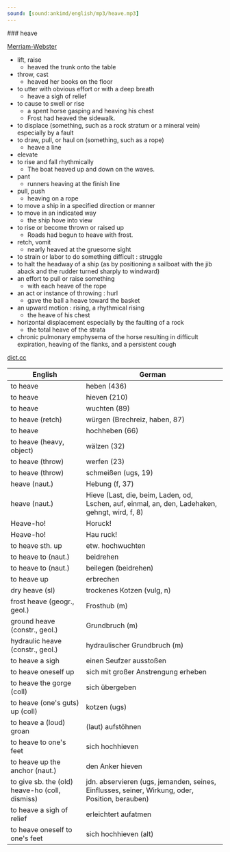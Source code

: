 ```yaml
---
sound: [sound:ankimd/english/mp3/heave.mp3]
---
```


\### heave

[Merriam-Webster](https://www.merriam-webster.com/dictionary/heave)

- lift, raise
    - heaved the trunk onto the table
- throw, cast
    - heaved her books on the floor
- to utter with obvious effort or with a deep breath
    - heave a sigh of relief
- to cause to swell or rise
    - a spent horse gasping and heaving his chest
    - Frost had heaved the sidewalk.
- to displace (something, such as a rock stratum or a mineral vein) especially by a fault
- to draw, pull, or haul on (something, such as a rope)
    - heave a line
- elevate
- to rise and fall rhythmically
    - The boat heaved up and down on the waves.
- pant
    - runners heaving at the finish line
- pull, push
    - heaving on a rope
- to move a ship in a specified direction or manner
- to move in an indicated way
    - the ship hove into view
- to rise or become thrown or raised up
    - Roads had begun to heave with frost.
- retch, vomit
    - nearly heaved at the gruesome sight
- to strain or labor to do something difficult : struggle
- to halt the headway of a ship (as by positioning a sailboat with the jib aback and the rudder turned sharply to windward)
- an effort to pull or raise something
    - with each heave of the rope
- an act or instance of throwing : hurl
    - gave the ball a heave toward the basket
- an upward motion : rising, a rhythmical rising
    - the heave of his chest
- horizontal displacement especially by the faulting of a rock
    - the total heave of the strata
- chronic pulmonary emphysema of the horse resulting in difficult expiration, heaving of the flanks, and a persistent cough

[dict.cc](https://www.dict.cc/heave)

| English        | German       |
| -------------- | ------------ |
| to heave | heben (436) |
| to heave | hieven (210) |
| to heave | wuchten (89) |
| to heave (retch) | würgen (Brechreiz, haben, 87) |
| to heave | hochheben (66) |
| to heave (heavy, object) | wälzen (32) |
| to heave (throw) | werfen (23) |
| to heave (throw) | schmeißen (ugs, 19) |
| heave (naut.) | Hebung (f, 37) |
| heave (naut.) | Hieve (Last, die, beim, Laden, od, Lschen, auf, einmal, an, den, Ladehaken, gehngt, wird, f, 8) |
| Heave-ho! | Horuck! |
| Heave-ho! | Hau ruck! |
| to heave sth. up | etw. hochwuchten |
| to heave to (naut.) | beidrehen |
| to heave to (naut.) | beilegen (beidrehen) |
| to heave up | erbrechen |
| dry heave (sl) | trockenes Kotzen (vulg, n) |
| frost heave (geogr., geol.) | Frosthub (m) |
| ground heave (constr., geol.) | Grundbruch (m) |
| hydraulic heave (constr., geol.) | hydraulischer Grundbruch (m) |
| to heave a sigh | einen Seufzer ausstoßen |
| to heave oneself up | sich mit großer Anstrengung erheben |
| to heave the gorge (coll) | sich übergeben |
| to heave (one's guts) up (coll) | kotzen (ugs) |
| to heave a (loud) groan | (laut) aufstöhnen |
| to heave to one's feet | sich hochhieven |
| to heave up the anchor (naut.) | den Anker hieven |
| to give sb. the (old) heave-ho (coll, dismiss) | jdn. abservieren (ugs, jemanden, seines, Einflusses, seiner, Wirkung, oder, Position, berauben) |
| to heave a sigh of relief | erleichtert aufatmen |
| to heave oneself to one's feet | sich hochhieven (alt) |
